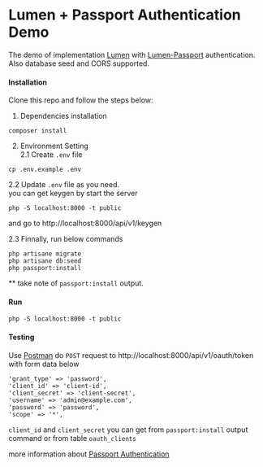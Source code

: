 # Lumen + Passport Authentication Demo

The demo of implementation [Lumen](http://lumen.laravel.com) with [Lumen-Passport](https://github.com/dusterio/lumen-passport) authentication. Also database seed and CORS supported.

#### Installation

Clone this repo and follow the steps below:  
1. Dependencies installation

```
composer install
```

2. Environment Setting  
2.1 Create `.env` file

```
cp .env.example .env
```

2.2 Update `.env` file as you need.  
you can get keygen by start the server

```
php -S localhost:8000 -t public
```

and go to http://localhost:8000/api/v1/keygen

2.3 Finnally, run below commands

```
php artisane migrate
php artisane db:seed
php passport:install
```

** take note of `passport:install` output.
#### Run

```
php -S localhost:8000 -t public
```

#### Testing

Use [Postman](https://www.getpostman.com/) do `POST` request to http://localhost:8000/api/v1/oauth/token with form data below

```
'grant_type' => 'password',
'client_id' => 'client-id',
'client_secret' => 'client-secret',
'username' => 'admin@example.com',
'password' => 'password',
'scope' => '*',
```

`client_id` and `client_secret` you can get from `passport:install` output command or from table `oauth_clients`

more information about [Passport Authentication](https://laravel.com/docs/5.6/passport)